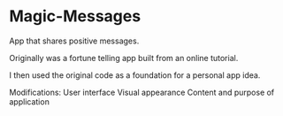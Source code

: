 # Magic-Messages
App that shares positive messages. 

Originally was a fortune telling app built from an online tutorial.

I then used the original code as a foundation for a personal app idea.

Modifications:
User interface
Visual appearance
Content and purpose of application
